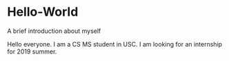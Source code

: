# Hello-World
A brief introduction about myself

Hello everyone. I am a CS MS student in USC. I am looking for an internship for 2019 summer.
